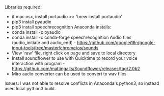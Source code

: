 Libraries required:
- if mac osx, install portaudio >> 'brew install portaudio'
- pip3 install pyaudio
- pip3 install speechrecognition
Anaconda installs:
- conda install -c pyaudio
- conda install -c conda-forge speechrecognition
Audio files (audio_initiate and audio_end) - https://github.com/googlei18n/google-input-tools/tree/master/chrome/os/sounds
- View 'raw' file, right click on page and save to local directory
- Install soundflower to use with Quicktime to record your voice interaction with program - https://github.com/mattingalls/Soundflower/releases/tag/2.0b2
- Miro audio converter can be used to convert to wav files

Issues: I was not able to resolve conflicts in Anaconda's python3, so instead used local python3 build.